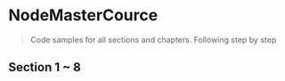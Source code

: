 # NodeMasterCource

> Code samples for all sections and chapters.
> Following step by step
## Section 1 ~ 8